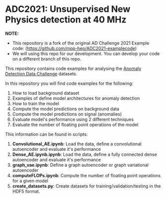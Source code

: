 # ADC2021: Unsupervised New Physics detection at 40 MHz

**NOTE:**
* This repository is a fork of the original AD Challenge 2021 Example code: (https://github.com/mpp-hep/ADC2021-examplecode)
* We will using this repo for our development. You can develop your code on a different branch of this repo.


This repository contains code examples for analysing the [Anomaly Detection
Data Challenge](https://mpp-hep.github.io/ADC2021/) datasets.

In this repository you will find code examples for the following:

1. How to load background dataset
2. Examples of define model architectures for anomaly detection
3. How to train the model
4. Compute the model predictions on background data
5. Compute the model predictions on signal (anomalies)
6. Evaluate model's performance using 2 different techniques
7. Evaluate the number of floating point operations of the model

This information can be found in scripts:

1. **Convolutional_AE.ipynb**: Load the data, define a convolutional autoencoder and evaluate it's performance
2. **Dense_AE.ipynb.ipynb**: Load the data, define a fully connected dense autoencoder and evaluate it's performance
3. **graph_vae.ipynb**: Define a graph autoencoder or graph variational autoencoder
4. **computeFLOPs.ipynb**: Compute the number of floating point operations for a given model
5. **create_datasets.py**: Create datasets for training/validation/testing in the HDF5 format.



